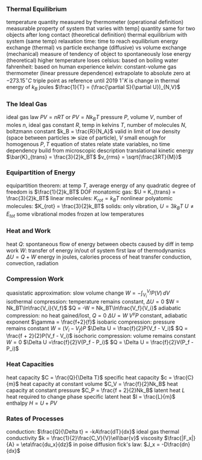 ### Thermal Equilibrium
temperature
	quantity measured by thermometer (operational definition)
		measurable property of system that varies with temp]
	quantity same for two objects after long contact (theoretical definition)
		thermal equilibrium with system (same temp)
			relaxation time: time to reach equilibrium
		energy exchange (thermal) vs particle exchange (diffusive) vs volume exchange (mechanical)
	measure of tendency of object to spontaneously lose energy (theoretical)
		higher temperature loses
		celsius: based on boiling water
		fahrenheit: based on human experience
		kelvin: constant-volume gas thermometer (linear pressure dependence)
			extrapolate to absolute zero at $-273.15^{\circ} C$
			triple point as reference until 2019
			$1^{\circ}K$  is change in thermal energy of $k_B$ joules
	$\frac{1}{T} = (\frac{\partial S}{\partial U})_{N,V}$
### The Ideal Gas
ideal gas law
	$PV = nRT$ or $PV = Nk_BT$
		pressure $P$, volume $V$, number of moles $n$, ideal gas constant $R$, temp in kelvins $T$, number of molecules $N$, boltzmann constant $k_B = \frac{R}{N_A}$
	valid in limit of low density (space between particles $\gg$ size of particle), $V$ small enough for homogenous $P, T$
equation of states
	relate state variables, no time dependency
	build from microscopic description
translational kinetic energy
	$\bar{K}_{trans} = \frac{3}{2}k_BT$
	$v_{rms} = \sqrt{\frac{3RT}{M}}$
### Equipartition of Energy
equipartition theorem: at temp $T$, average energy of any quadratic degree of freedom is $\frac{1}{2}k_BT$
	DOF
		monatomic gas: $U = K_{trans} = \frac{3}{2}k_BT$
		linear molecules: $K_{rot} = k_BT$
		nonlinear polyatomic molecules: $K_{rot} = \frac{3}{2}k_BT$
		solids: only vibration, $U = 3k_BT$
	$U \neq E_{tot}$
	some vibrational modes frozen at low temperatures
### Heat and Work
heat $Q$: spontaneous flow of energy between obects caused by diff in temp
work $W$: transfer of energy in/out of system
first law of thermodynamics
	$\Delta U = Q + W$
	energy in joules, calories
process of heat transfer
	conduction, convection, radiation
### Compression Work
quasistatic approximation: slow volume change
	$W = -\int_{V_i}^{V_f} P(V) \, dV$
	isothermal compression: temperature remains constant, $\Delta U = 0$
		$W = Nk_BT\ln\frac{V_i}{V_f}$
		$Q = -W = Nk_BT\ln\frac{V_f}{V_i}$
	adiabatic compression: no heat gained/lost, $Q = 0$
		$\Delta U = W$
		$V^{\gamma}P$ constant, adiabatic exponent $\gamma = \frac{f+2}{f}$
	isobaric compression: pressure remains constant
		$W = (V_i - V_f)P$
		$\Delta U = \frac{f}{2}P(V_f - V_i)$
		$Q = \frac{f + 2}{2}P(V_f - V_i)$
	isochoric compression: volume remains constant
		$W = 0$
		$\Delta U =\frac{f}{2}V(P_f - P_i)$
		$Q = \Delta U = \frac{f}{2}V(P_f - P_i)$
### Heat Capacities
heat capacity $C = \frac{Q}{\Delta T}$
	specific heat capacity $c = \frac{C}{m}$
	heat capacity at constant volume
		$C_V = \frac{f}{2}Nk_B$
	heat capacity at constant pressure
		$C_P = \frac{f + 2}{2}Nk_B$
latent heat $L$ heat required to change phase
	specific latent heat $l = \frac{L}{m}$
enthalpy $H = U + PV$
### Rates of Processes
conduction: $\frac{Q}{\Delta t} = -kA\frac{dT}{dx}$
	ideal gas thermal conductivity $k = \frac{1}{2}\frac{C_V}{V}\ell\bar{v}$
viscosity $\frac{|F_x|}{A} = \eta\frac{du_x}{dz}$ in poise
diffusion
	fick's law: $J_x = -D\frac{dn}{dx}$